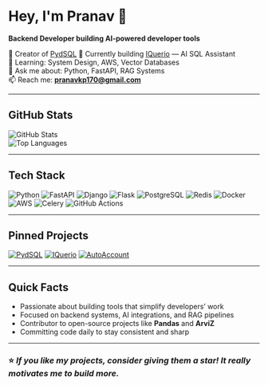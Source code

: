 # Hey, I'm Pranav 👋

**Backend Developer building AI-powered developer tools**

🚀 Creator of [PydSQL](https://pypi.org/project/pydsql/) 
🔧 Currently building [IQuerio](https://github.com/pranavkp71/IQuerio) — AI SQL Assistant  
🌱 Learning: System Design, AWS, Vector Databases  
💬 Ask me about: Python, FastAPI, RAG Systems  
📫 Reach me: **pranavkp170@gmail.com**

---

## GitHub Stats

![GitHub Stats](https://github-readme-stats.vercel.app/api?username=pranavkp71&show_icons=true&hide_title=true&theme=radical)  
![Top Languages](https://github-readme-stats.vercel.app/api/top-langs/?username=pranavkp71&layout=compact&theme=radical)

---

## Tech Stack

![Python](https://img.shields.io/badge/Python-3670A0?style=for-the-badge&logo=python&logoColor=ffdd54)
![FastAPI](https://img.shields.io/badge/FastAPI-009688?style=for-the-badge&logo=fastapi&logoColor=white)
![Django](https://img.shields.io/badge/Django-092E20?style=for-the-badge&logo=django&logoColor=white)
![Flask](https://img.shields.io/badge/Flask-000000?style=for-the-badge&logo=flask&logoColor=white)
![PostgreSQL](https://img.shields.io/badge/PostgreSQL-316192?style=for-the-badge&logo=postgresql&logoColor=white)
![Redis](https://img.shields.io/badge/Redis-DC382D?style=for-the-badge&logo=redis&logoColor=white)
![Docker](https://img.shields.io/badge/Docker-2496ED?style=for-the-badge&logo=docker&logoColor=white)
![AWS](https://img.shields.io/badge/AWS-FF9900?style=for-the-badge&logo=amazonaws&logoColor=white)
![Celery](https://img.shields.io/badge/Celery-37814A?style=for-the-badge&logo=celery&logoColor=white)
![GitHub Actions](https://img.shields.io/badge/GitHub%20Actions-2088FF?style=for-the-badge&logo=githubactions&logoColor=white)

---

## Pinned Projects

[![PydSQL](https://github-readme-stats.vercel.app/api/pin/?username=pranavkp71&repo=PydSQL&theme=radical)](https://github.com/pranavkp71/PydSQL)
[![IQuerio](https://github-readme-stats.vercel.app/api/pin/?username=pranavkp71&repo=IQuerio&theme=radical)](https://github.com/pranavkp71/IQuerio)
[![AutoAccount](https://github-readme-stats.vercel.app/api/pin/?username=pranavkp71&repo=AutoAccount&theme=radical)](https://github.com/pranavkp71/AutoAccount)

---

## Quick Facts

- Passionate about building tools that simplify developers’ work  
- Focused on backend systems, AI integrations, and RAG pipelines  
- Contributor to open-source projects like **Pandas** and **ArviZ**  
- Committing code daily to stay consistent and sharp  

---

### ⭐ *If you like my projects, consider giving them a star! It really motivates me to build more.*  
